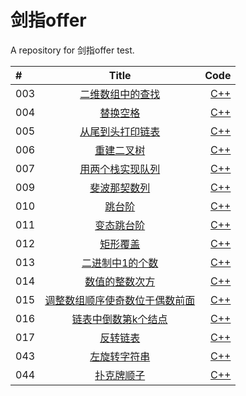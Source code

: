 # 剑指offer 

A repository for 剑指offer test.


#|Title|Code
:----|:----:|----:
003|[二维数组中的查找](https://www.nowcoder.com/practice/abc3fe2ce8e146608e868a70efebf62e?tpId=13&tqId=11154&rp=1&ru=/ta/coding-interviews&qru=/ta/coding-interviews/question-ranking)|[C++](https://github.com/CloudsHCX/BasicSkills/blob/master/JianZhiOffer/cppCode/jianzhi003.cpp)
004|[替换空格](https://www.nowcoder.com/practice/4060ac7e3e404ad1a894ef3e17650423?tpId=13&tqId=11155&rp=1&ru=/ta/coding-interviews&qru=/ta/coding-interviews/question-ranking)|[C++](https://github.com/CloudsHCX/BasicSkills/blob/master/JianZhiOffer/cppCode/jianzhi004.cpp)
005|[从尾到头打印链表](https://www.nowcoder.com/practice/d0267f7f55b3412ba93bd35cfa8e8035?tpId=13&tqId=11156&rp=1&ru=%2Fta%2Fcoding-interviews&qru=%2Fta%2Fcoding-interviews%2Fquestion-ranking&tPage=1)|[C++](https://github.com/CloudsHCX/BasicSkills/blob/master/JianZhiOffer/cppCode/jianzhi005.cpp)
006|[重建二叉树](https://www.nowcoder.com/practice/8a19cbe657394eeaac2f6ea9b0f6fcf6?tpId=13&tqId=11157&rp=1&ru=/ta/coding-interviews&qru=/ta/coding-interviews/question-ranking)|[C++](https://github.com/CloudsHCX/BasicSkills/blob/master/JianZhiOffer/cppCode/jianzhi006.cpp)
007|[用两个栈实现队列](https://www.nowcoder.com/practice/54275ddae22f475981afa2244dd448c6?tpId=13&tqId=11158&rp=1&ru=/ta/coding-interviews&qru=/ta/coding-interviews/question-ranking)|[C++](https://github.com/CloudsHCX/BasicSkills/blob/master/JianZhiOffer/cppCode/jianzhi007.cpp)
009|[斐波那契数列](https://www.nowcoder.com/practice/c6c7742f5ba7442aada113136ddea0c3?tpId=13&tqId=11160&rp=1&ru=%2Fta%2Fcoding-interviews&qru=%2Fta%2Fcoding-interviews%2Fquestion-ranking&tPage=1)|[C++](https://github.com/CloudsHCX/BasicSkills/blob/master/JianZhiOffer/cppCode/jianzhi009.cpp)
010|[跳台阶](https://www.nowcoder.com/practice/8c82a5b80378478f9484d87d1c5f12a4?tpId=13&tqId=11161&rp=1&ru=/ta/coding-interviews&qru=/ta/coding-interviews/question-ranking)|[C++](https://github.com/CloudsHCX/BasicSkills/blob/master/JianZhiOffer/cppCode/jianzhi010.cpp)
011|[变态跳台阶](https://www.nowcoder.com/practice/72a5a919508a4251859fb2cfb987a0e6?tpId=13&tqId=11163&rp=1&ru=/ta/coding-interviews&qru=/ta/coding-interviews/question-ranking)|[C++](https://github.com/CloudsHCX/BasicSkills/blob/master/JianZhiOffer/cppCode/jianzhi011.cpp)
012|[矩形覆盖](https://www.nowcoder.com/practice/22243d016f6b47f2a6928b4313c85387?tpId=13&tqId=11162&rp=1&ru=/ta/coding-interviews&qru=/ta/coding-interviews/question-ranking)|[C++](https://github.com/CloudsHCX/BasicSkills/blob/master/JianZhiOffer/cppCode/jianzhi012.cpp)
013|[二进制中1的个数](https://www.nowcoder.com/practice/8ee967e43c2c4ec193b040ea7fbb10b8?tpId=13&tqId=11164&rp=1&ru=/ta/coding-interviews&qru=/ta/coding-interviews/question-ranking)|[C++](https://github.com/CloudsHCX/BasicSkills/blob/master/JianZhiOffer/cppCode/jianzhi013.cpp)
014|[数值的整数次方](https://www.nowcoder.com/practice/1a834e5e3e1a4b7ba251417554e07c00?tpId=13&tqId=11165&rp=1&ru=/ta/coding-interviews&qru=/ta/coding-interviews/question-ranking)|[C++](https://github.com/CloudsHCX/BasicSkills/blob/master/JianZhiOffer/cppCode/jianzhi014.cpp)
015|[调整数组顺序使奇数位于偶数前面](https://www.nowcoder.com/practice/beb5aa231adc45b2a5dcc5b62c93f593?tpId=13&tqId=11166&rp=1&ru=/ta/coding-interviews&qru=/ta/coding-interviews/question-ranking)|[C++](https://github.com/CloudsHCX/BasicSkills/blob/master/JianZhiOffer/cppCode/jianzhi015.cpp)
016|[链表中倒数第k个结点](https://www.nowcoder.com/practice/529d3ae5a407492994ad2a246518148a?tpId=13&tqId=11167&rp=1&ru=/ta/coding-interviews&qru=/ta/coding-interviews/question-ranking)|[C++](https://github.com/CloudsHCX/BasicSkills/blob/master/JianZhiOffer/cppCode/jianzhi016.cpp)
017|[反转链表](https://www.nowcoder.com/practice/75e878df47f24fdc9dc3e400ec6058ca?tpId=13&tqId=11168&rp=1&ru=/ta/coding-interviews&qru=/ta/coding-interviews/question-ranking)|[C++](https://github.com/CloudsHCX/BasicSkills/blob/master/JianZhiOffer/cppCode/jianzhi017.cpp)
043|[左旋转字符串](https://www.nowcoder.com/practice/12d959b108cb42b1ab72cef4d36af5ec?tpId=13&tqId=11196&rp=1&ru=%2Fta%2Fcoding-interviews&qru=%2Fta%2Fcoding-interviews%2Fquestion-ranking&tPage=3)|[C++](https://github.com/CloudsHCX/BasicSkills/blob/master/JianZhiOffer/cppCode/jianzhi043.cpp)
044|[扑克牌顺子](https://www.nowcoder.com/practice/762836f4d43d43ca9deb273b3de8e1f4?tpId=13&tqId=11198&rp=1&ru=%2Fta%2Fcoding-interviews&qru=%2Fta%2Fcoding-interviews%2Fquestion-ranking&tPage=3)|[C++](https://github.com/CloudsHCX/BasicSkills/blob/master/JianZhiOffer/cppCode/jianzhi044.cpp)
